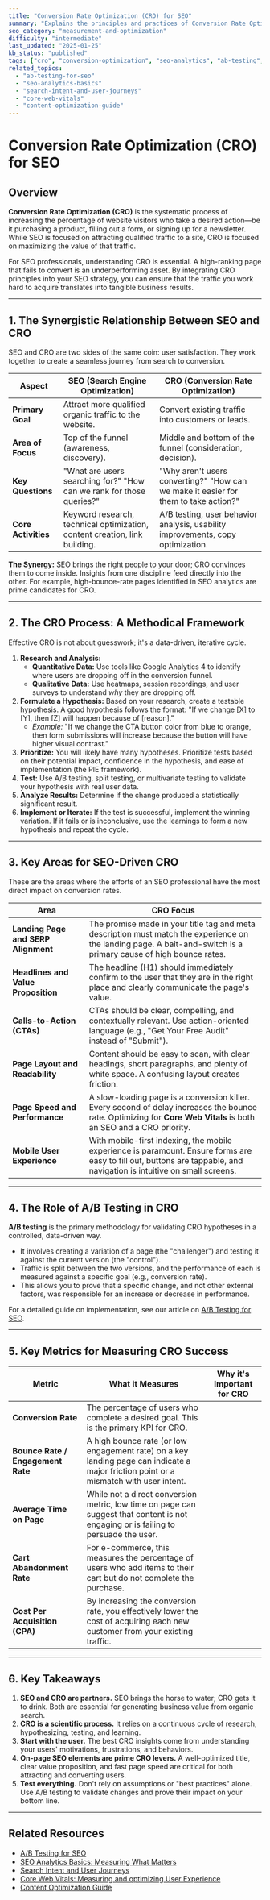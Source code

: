 ```yaml
---
title: "Conversion Rate Optimization (CRO) for SEO"
summary: "Explains the principles and practices of Conversion Rate Optimization and its synergistic relationship with SEO to turn organic traffic into business value."
seo_category: "measurement-and-optimization"
difficulty: "intermediate"
last_updated: "2025-01-25"
kb_status: "published"
tags: ["cro", "conversion-optimization", "seo-analytics", "ab-testing", "user-experience", "kpis", "ux"]
related_topics:
  - "ab-testing-for-seo"
  - "seo-analytics-basics"
  - "search-intent-and-user-journeys"
  - "core-web-vitals"
  - "content-optimization-guide"
---
```


# Conversion Rate Optimization (CRO) for SEO

## Overview

**Conversion Rate Optimization (CRO)** is the systematic process of increasing the percentage of website visitors who take a desired action—be it purchasing a product, filling out a form, or signing up for a newsletter. While SEO is focused on attracting qualified traffic to a site, CRO is focused on maximizing the value of that traffic.

For SEO professionals, understanding CRO is essential. A high-ranking page that fails to convert is an underperforming asset. By integrating CRO principles into your SEO strategy, you can ensure that the traffic you work hard to acquire translates into tangible business results.

---

## 1. The Synergistic Relationship Between SEO and CRO

SEO and CRO are two sides of the same coin: user satisfaction. They work together to create a seamless journey from search to conversion.

| Aspect | SEO (Search Engine Optimization) | CRO (Conversion Rate Optimization) |
|---|---|---|
| **Primary Goal** | Attract more qualified organic traffic to the website. | Convert existing traffic into customers or leads. |
| **Area of Focus** | Top of the funnel (awareness, discovery). | Middle and bottom of the funnel (consideration, decision). |
| **Key Questions** | "What are users searching for?" "How can we rank for those queries?" | "Why aren't users converting?" "How can we make it easier for them to take action?" |
| **Core Activities** | Keyword research, technical optimization, content creation, link building. | A/B testing, user behavior analysis, usability improvements, copy optimization. |

**The Synergy:** SEO brings the right people to your door; CRO convinces them to come inside. Insights from one discipline feed directly into the other. For example, high-bounce-rate pages identified in SEO analytics are prime candidates for CRO.

---

## 2. The CRO Process: A Methodical Framework

Effective CRO is not about guesswork; it's a data-driven, iterative cycle.

1.  **Research and Analysis:**
    -   **Quantitative Data:** Use tools like Google Analytics 4 to identify where users are dropping off in the conversion funnel.
    -   **Qualitative Data:** Use heatmaps, session recordings, and user surveys to understand *why* they are dropping off.
2.  **Formulate a Hypothesis:** Based on your research, create a testable hypothesis. A good hypothesis follows the format: "If we change [X] to [Y], then [Z] will happen because of [reason]."
    -   *Example:* "If we change the CTA button color from blue to orange, then form submissions will increase because the button will have higher visual contrast."
3.  **Prioritize:** You will likely have many hypotheses. Prioritize tests based on their potential impact, confidence in the hypothesis, and ease of implementation (the PIE framework).
4.  **Test:** Use A/B testing, split testing, or multivariate testing to validate your hypothesis with real user data.
5.  **Analyze Results:** Determine if the change produced a statistically significant result.
6.  **Implement or Iterate:** If the test is successful, implement the winning variation. If it fails or is inconclusive, use the learnings to form a new hypothesis and repeat the cycle.

---

## 3. Key Areas for SEO-Driven CRO

These are the areas where the efforts of an SEO professional have the most direct impact on conversion rates.

| Area | CRO Focus |
|---|---|
| **Landing Page and SERP Alignment** | The promise made in your title tag and meta description must match the experience on the landing page. A bait-and-switch is a primary cause of high bounce rates. |
| **Headlines and Value Proposition** | The headline (H1) should immediately confirm to the user that they are in the right place and clearly communicate the page's value. |
| **Calls-to-Action (CTAs)** | CTAs should be clear, compelling, and contextually relevant. Use action-oriented language (e.g., "Get Your Free Audit" instead of "Submit"). |
| **Page Layout and Readability** | Content should be easy to scan, with clear headings, short paragraphs, and plenty of white space. A confusing layout creates friction. |
| **Page Speed and Performance** | A slow-loading page is a conversion killer. Every second of delay increases the bounce rate. Optimizing for **Core Web Vitals** is both an SEO and a CRO priority. |
| **Mobile User Experience** | With mobile-first indexing, the mobile experience is paramount. Ensure forms are easy to fill out, buttons are tappable, and navigation is intuitive on small screens. |

---

## 4. The Role of A/B Testing in CRO

**A/B testing** is the primary methodology for validating CRO hypotheses in a controlled, data-driven way.
-   It involves creating a variation of a page (the "challenger") and testing it against the current version (the "control").
-   Traffic is split between the two versions, and the performance of each is measured against a specific goal (e.g., conversion rate).
-   This allows you to prove that a specific change, and not other external factors, was responsible for an increase or decrease in performance.

For a detailed guide on implementation, see our article on [A/B Testing for SEO](5_a-b-testing-for-seo.md).

---

## 5. Key Metrics for Measuring CRO Success

| Metric | What it Measures | Why it's Important for CRO |
|---|---|---|
| **Conversion Rate** | The percentage of users who complete a desired goal. This is the primary KPI for CRO. |
| **Bounce Rate / Engagement Rate** | A high bounce rate (or low engagement rate) on a key landing page can indicate a major friction point or a mismatch with user intent. |
| **Average Time on Page**| While not a direct conversion metric, low time on page can suggest that content is not engaging or is failing to persuade the user. |
| **Cart Abandonment Rate** | For e-commerce, this measures the percentage of users who add items to their cart but do not complete the purchase. |
| **Cost Per Acquisition (CPA)** | By increasing the conversion rate, you effectively lower the cost of acquiring each new customer from your existing traffic. |

---

## 6. Key Takeaways

1.  **SEO and CRO are partners.** SEO brings the horse to water; CRO gets it to drink. Both are essential for generating business value from organic search.
2.  **CRO is a scientific process.** It relies on a continuous cycle of research, hypothesizing, testing, and learning.
3.  **Start with the user.** The best CRO insights come from understanding your users' motivations, frustrations, and behaviors.
4.  **On-page SEO elements are prime CRO levers.** A well-optimized title, clear value proposition, and fast page speed are critical for both attracting and converting users.
5.  **Test everything.** Don't rely on assumptions or "best practices" alone. Use A/B testing to validate changes and prove their impact on your bottom line.

---

## Related Resources
- [A/B Testing for SEO](5_a-b-testing-for-seo.md)
- [SEO Analytics Basics: Measuring What Matters](1_seo-analytics-basics.md)
- [Search Intent and User Journeys](2_search-intent-and-user-journeys.md)
- [Core Web Vitals: Measuring and optimizing User Experience](3_core-web-vitals.md)
- [Content Optimization Guide](7_content-optimization-guide.md)